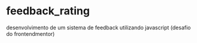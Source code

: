 # feedback_rating
desenvolvimento de um sistema de feedback utilizando javascript (desafio do frontendmentor)
